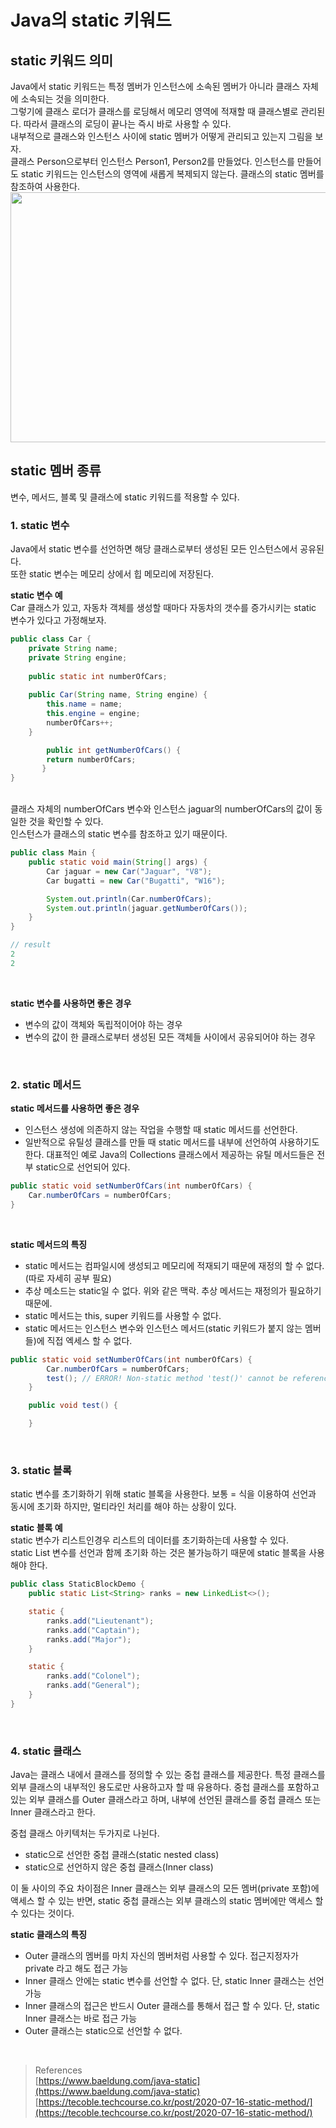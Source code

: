 # Java의 static 키워드

## static 키워드 의미

Java에서 static 키워드는 특정 멤버가 인스턴스에 소속된 멤버가 아니라 클래스 자체에 소속되는 것을 의미한다.<br/>
그렇기에 클래스 로더가 클래스를 로딩해서 메모리 영역에 적재할 때 클래스별로 관리된다. 따라서 클래스의 로딩이 끝나는 즉시 바로 사용할 수 있다.<br/>
내부적으로 클래스와 인스턴스 사이에 static 멤버가 어떻게 관리되고 있는지 그림을 보자.<br/>
클래스 Person으로부터 인스턴스 Person1, Person2를 만들었다. 인스턴스를 만들어도 static 키워드는 인스턴스의 영역에 새롭게 복제되지 않는다. 클래스의 static 멤버를 참조하여 사용한다. <br/>
<img src="https://user-images.githubusercontent.com/52793122/148633648-0135b7f8-7473-42c2-96ab-d421a32277d8.png"  width="600" height="400"/>

## static 멤버 종류 
변수, 메서드, 블록 및 클래스에 static 키워드를 적용할 수 있다. 

### 1. static 변수
Java에서 static 변수를 선언하면 해당 클래스로부터 생성된 모든 인스턴스에서 공유된다.<br/>
또한 static 변수는 메모리 상에서 힙 메모리에 저장된다.

**static 변수 예** <br/>
Car 클래스가 있고, 자동차 객체를 생성할 때마다 자동차의 갯수를 증가시키는 static 변수가 있다고 가정해보자. 

```java
public class Car {
    private String name;
    private String engine;
    
    public static int numberOfCars;
    
    public Car(String name, String engine) {
        this.name = name;
        this.engine = engine;
        numberOfCars++;
    }

		public int getNumberOfCars() {
        return numberOfCars;
	   }
}
```

<br/>
클래스 자체의 numberOfCars 변수와 인스턴스 jaguar의 numberOfCars의 값이 동일한 것을 확인할 수 있다. <br/>
인스턴스가 클래스의 static 변수를 참조하고 있기 때문이다. 

```java
public class Main {
    public static void main(String[] args) {
        Car jaguar = new Car("Jaguar", "V8");
        Car bugatti = new Car("Bugatti", "W16");

        System.out.println(Car.numberOfCars);
        System.out.println(jaguar.getNumberOfCars());
    }
}

// result
2
2
```
<br/>

**static 변수를 사용하면 좋은 경우** <br/>
- 변수의 값이 객체와 독립적이어야 하는 경우
- 변수의 값이 한 클래스로부터 생성된 모든 객체들 사이에서 공유되어야 하는 경우

<br/>

### 2. static 메서드

**static 메서드를 사용하면 좋은 경우** <br/>
- 인스턴스 생성에 의존하지 않는 작업을 수행할 때 static 메서드를 선언한다.
- 일반적으로 유틸성 클래스를 만들 때 static 메서드를 내부에 선언하여 사용하기도 한다. 대표적인 예로 Java의 Collections 클래스에서 제공하는 유틸 메서드들은 전부 static으로 선언되어 있다.

```java
public static void setNumberOfCars(int numberOfCars) {
    Car.numberOfCars = numberOfCars;
}
```
<br/>

**static 메서드의 특징** <br/>
- static 메서드는 컴파일시에 생성되고 메모리에 적재되기 때문에 재정의 할 수 없다. (따로 자세히 공부 필요)
- 추상 메소드는 static일 수 없다. 위와 같은 맥락. 추상 메서드는 재정의가 필요하기 때문에.
- static 메서드는 this, super 키워드를 사용할 수 없다.
- static 메서드는 인스턴스 변수와 인스턴스 메서드(static 키워드가 붙지 않는 멤버들)에 직접 엑세스 할 수 없다.

```java
public static void setNumberOfCars(int numberOfCars) {
        Car.numberOfCars = numberOfCars;
        test(); // ERROR! Non-static method 'test()' cannot be referenced from a static context
    }

    public void test() {

    }
```
<br/>

### 3. static 블록

static 변수를 초기화하기 위해 static 블록을 사용한다. 보통 = 식을 이용하여 선언과 동시에 초기화 하지만, 멀티라인 처리를 해야 하는 상황이 있다.
<br/>

**static 블록 예** <br/>
static 변수가 리스트인경우 리스트의 데이터를 초기화하는데 사용할 수 있다.<br/>
static List 변수를 선언과 함께 초기화 하는 것은 불가능하기 때문에 static 블록을 사용해야 한다.

```java
public class StaticBlockDemo {
    public static List<String> ranks = new LinkedList<>();

    static {
        ranks.add("Lieutenant");
        ranks.add("Captain");
        ranks.add("Major");
    }

    static {
        ranks.add("Colonel");
        ranks.add("General");
    }
}
```
<br/>

### 4. static 클래스 <br/>
Java는 클래스 내에서 클래스를 정의할 수 있는 중첩 클래스를 제공한다. 특정 클래스를 외부 클래스의 내부적인 용도로만 사용하고자 할 때 유용하다. 중첩 클래스를 포함하고 있는 외부 클래스를 Outer 클래스라고 하며, 내부에 선언된 클래스를 중첩 클래스 또는 Inner 클래스라고 한다. 

중첩 클래스 아키텍처는 두가지로 나뉜다. <br/>
- static으로 선언한 중첩 클래스(static nested class)
- static으로 선언하지 않은 중첩 클래스(Inner class)

이 둘 사이의 주요 차이점은 Inner 클래스는 외부 클래스의 모든 멤버(private 포함)에 액세스 할 수 있는 반면, static 중첩 클래스는 외부 클래스의 static 멤버에만 액세스 할 수 있다는 것이다.
<br/>

**static 클래스의 특징** <br/>
- Outer 클래스의 멤버를 마치 자신의 멤버처럼 사용할 수 있다. 접근지정자가 private 라고 해도 접근 가능
- Inner 클래스 안에는 static 변수를 선언할 수 없다. 단, static Inner 클래스는 선언 가능
- Inner 클래스의 접근은 반드시 Outer 클래스를 통해서 접근 할 수 있다. 단, static Inner 클래스는 바로 접근 가능
- Outer 클래스는 static으로 선언할 수 없다.

<br/>

> References <br/>
[https://www.baeldung.com/java-static](https://www.baeldung.com/java-static) <br/>
[https://tecoble.techcourse.co.kr/post/2020-07-16-static-method/](https://tecoble.techcourse.co.kr/post/2020-07-16-static-method/)
>